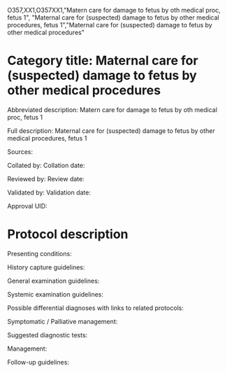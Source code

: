 O357,XX1,O357XX1,"Matern care for damage to fetus by oth medical proc, fetus 1", "Maternal care for (suspected) damage to fetus by other medical procedures, fetus 1","Maternal care for (suspected) damage to fetus by other medical procedures"
# Category title: Maternal care for (suspected) damage to fetus by other medical procedures

Abbreviated description: Matern care for damage to fetus by oth medical proc, fetus 1

Full description: Maternal care for (suspected) damage to fetus by other medical procedures, fetus 1

Sources:

Collated by:
Collation date:

Reviewed by:
Review date:

Validated by:
Validation date:

Approval UID:

# Protocol description

Presenting conditions:

History capture guidelines:

General examination guidelines:

Systemic examination guidelines:

Possible differential diagnoses with links to related protocols:

Symptomatic / Palliative management:

Suggested diagnostic tests:

Management:

Follow-up guidelines:
